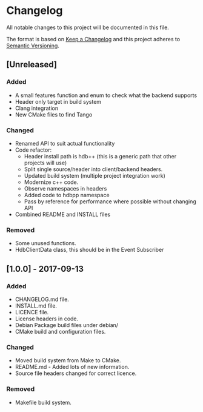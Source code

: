 # Changelog

All notable changes to this project will be documented in this file.

The format is based on [Keep a Changelog](http://keepachangelog.com/en/1.0.0/)
and this project adheres to [Semantic Versioning](http://semver.org/spec/v2.0.0.html).

## [Unreleased]

### Added

* A small features function and enum to check what the backend supports
* Header only target in build system
* Clang integration
* New CMake files to find Tango

### Changed

* Renamed API to suit actual functionality
* Code refactor:
  * Header install path is hdb++ (this is a generic path that other projects will use)
  * Split single source/header into client/backend headers.
  * Updated build system (multiple project integration work)
  * Modernize c++ code.
  * Observe namespaces in headers
  * Added code to hdbpp namespace
  * Pass by reference for performance where possible without changing API
* Combined README and INSTALL files

### Removed

* Some unused functions.
* HdbClientData class, this should be in the Event Subscriber

## [1.0.0] - 2017-09-13

### Added

* CHANGELOG.md file.
* INSTALL.md file.
* LICENCE file.
* License headers in code.
* Debian Package build files under debian/
* CMake build and configuration files.

### Changed

* Moved build system from Make to CMake.
* README.md - Added lots of new information.
* Source file headers changed for correct licence.

### Removed

* Makefile build system.
